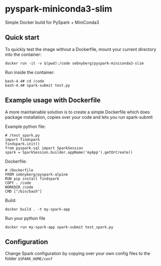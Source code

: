 # pyspark-miniconda3-slim

Simple Docker build for PySpark + MiniConda3

## Quick start

To quickly test the image without a Dockerfile, mount your current directory into the container:

    docker run -it -v $(pwd):/code sebnyberg/pyspark-miniconda3-slim

Run inside the container:

    bash-4.4# cd /code
    bash-4.4# spark-submit test.py

## Example usage with Dockerfile

A more maintainable solution is to create a simple Dockerfile which does package installation, copies over your code and lets you run spark-submit

Example python file:

    # /test_spark.py
    import findspark
    findspark.init()
    from pyspark.sql import SparkSession
    spark = SparkSession.builder.appName('myApp').getOrCreate()

Dockerfile:

    # /Dockerfile
    FROM sebnyberg/pyspark-alpine
    RUN pip install findspark
    COPY . /code
    WORKDIR /code
    CMD ["/bin/bash"]

Build:

    docker build . -t my-spark-app

Run your python file

    docker run my-spark-app spark-submit test_spark.py

## Configuration

Change Spark configuration by copying over your own config files to the folder `$SPARK_HOME/conf`
